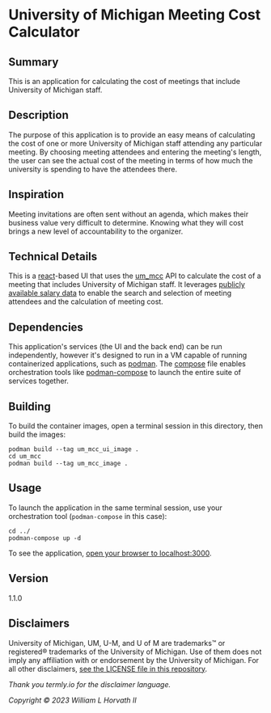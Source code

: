 # University of Michigan Meeting Cost Calculator

## Summary

This is an application for calculating the cost of meetings that include University of Michigan staff.

## Description

The purpose of this application is to provide an easy means of calculating the cost of one or more University of Michigan staff attending any particular meeting. By choosing meeting attendees and entering the meeting's length, the user can see the actual cost of the meeting in terms of how much the university is spending to have the attendees there.


## Inspiration

Meeting invitations are often sent without an agenda, which makes their business value very difficult to determine. Knowing what they will cost brings a new level of accountability to the organizer.

## Technical Details

This is a [react](https://reactjs.org)-based UI that uses the [um_mcc](https://github.com/whorvath2/um_mcc) API to calculate the cost of a meeting that includes University of Michigan staff. It leverages [publicly available salary data](https://www.dropbox.com/s/ti4iff026agzpak/salary-disclosure-2022.pdf?dl=0) to enable the search and selection of meeting attendees and the calculation of meeting cost.

## Dependencies

This application's services (the UI and the back end) can be run independently, however it's designed to run in a VM capable of running containerized applications, such as [podman](https://podman.io/getting-started/installation). The [compose](compose.yaml) file enables orchestration tools like [podman-compose](https://github.com/containers/podman-compose) to launch the entire suite of services together.

## Building

To build the container images, open a terminal session in this directory, then build the images:  

```
podman build --tag um_mcc_ui_image .
cd um_mcc
podman build --tag um_mcc_image .
```

## Usage

To launch the application in the same terminal session, use your orchestration tool (`podman-compose` in this case):

```
cd ../
podman-compose up -d
```

To see the application, [open your browser to localhost:3000](http://localhost:3000/).


## Version

1.1.0

## Disclaimers

University of Michigan, UM, U-M, and U of M are trademarks™ or registered® trademarks of the University of Michigan. Use of them does not imply any affiliation with or endorsement by the University of Michigan. For all other disclaimers, [see the LICENSE file in this repository](LICENSE).

_Thank you termly.io for the disclaimer language._

_Copyright ©️ 2023 William L Horvath II_